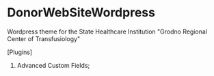 # DonorWebSiteWordpress

Wordpress theme for the State Healthcare Institution "Grodno Regional Center of Transfusiology"

[Plugins]
1. Advanced Custom Fields;
